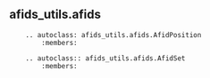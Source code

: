 ## afids_utils.afids

```{eval-rst}
    .. autoclass: afids_utils.afids.AfidPosition
        :members:
```

```{eval-rst}
    .. autoclass:: afids_utils.afids.AfidSet
        :members:
```